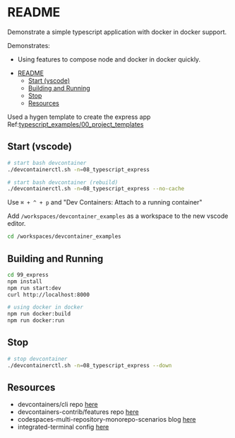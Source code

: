 # README

Demonstrate a simple typescript application with docker in docker support.  

Demonstrates:

* Using features to compose node and docker in docker quickly.  

- [README](#readme)
  - [Start (vscode)](#start-vscode)
  - [Building and Running](#building-and-running)
  - [Stop](#stop)
  - [Resources](#resources)

Used a hygen template to create the express app Ref:[typescript_examples/00_project_templates](https://github.com/chrisguest75/typescript_examples/tree/master/00_project_templates)  

## Start (vscode)

```sh
# start bash devcontainer
./devcontainerctl.sh -n=08_typescript_express

# start bash devcontainer (rebuild)
./devcontainerctl.sh -n=08_typescript_express --no-cache
```

Use `⌘ + ^ + p` and "Dev Containers: Attach to a running container"

Add `/workspaces/devcontainer_examples` as a workspace to the new vscode editor.  

```sh
cd /workspaces/devcontainer_examples
```

## Building and Running

```sh
cd 99_express       
npm install       
npm run start:dev  
curl http://localhost:8000   

# using docker in docker
npm run docker:build   
npm run docker:run           
```

## Stop

```sh
# stop devcontainer
./devcontainerctl.sh -n=08_typescript_express --down
```

## Resources

* devcontainers/cli repo [here](https://github.com/devcontainers/cli)  
* devcontainers-contrib/features repo [here](https://github.com/devcontainers-contrib/features)
* codespaces-multi-repository-monorepo-scenarios blog [here](https://github.blog/2022-04-20-codespaces-multi-repository-monorepo-scenarios/)  
* integrated-terminal config [here](https://code.visualstudio.com/docs/editor/integrated-terminal)  
